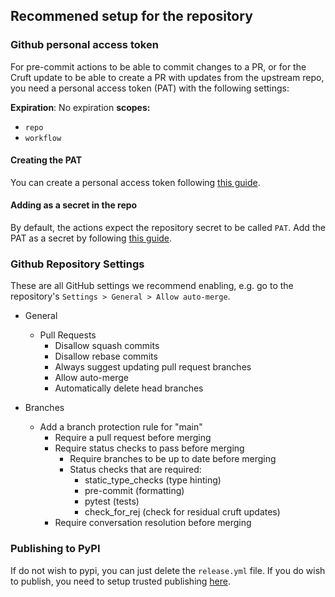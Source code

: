 ## Recommened setup for the repository
 ### Github personal access token
 For pre-commit actions to be able to commit changes to a PR, or for the Cruft update to be able to create a PR with updates from the upstream repo, you need a personal access token (PAT) with the following settings:

 **Expiration**: No expiration
 **scopes:**
 * `repo`
 * `workflow`

 #### Creating the PAT
 You can create a personal access token following [this guide](https://docs.github.com/en/enterprise-server@3.4/authentication/keeping-your-account-and-data-secure/creating-a-personal-access-token).

 #### Adding as a secret in the repo
 By default, the actions expect the repository secret to be called `PAT`. Add the PAT as a secret by following [this guide](https://docs.github.com/en/actions/security-guides/encrypted-secrets#creating-encrypted-secrets-for-a-repository).

 ### Github Repository Settings
 These are all GitHub settings we recommend enabling, e.g. go to the repository's `Settings > General > Allow auto-merge`.

 * General
   * Pull Requests
     * Disallow squash commits 
     * Disallow rebase commits
     * Always suggest updating pull request branches 
     * Allow auto-merge
     * Automatically delete head branches

 * Branches
   * Add a branch protection rule for "main"
     * Require a pull request before merging
     * Require status checks to pass before merging
       * Require branches to be up to date before merging
       * Status checks that are required:
         * static_type_checks (type hinting)
         * pre-commit (formatting)
         * pytest (tests)
         * check_for_rej (check for residual cruft updates)
     * Require conversation resolution before merging

### Publishing to PyPI
If do not wish to pypi, you can just delete the `release.yml` file. If you do wish to publish, you need to setup trusted publishing [here](https://docs.pypi.org/trusted-publishers/creating-a-project-through-oidc/).
